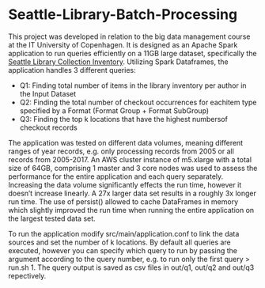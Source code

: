 # Seattle-Library-Batch-Processing
This project was developed in relation to the big data management course at the IT University of Copenhagen. 
It is designed as an Apache Spark application to run queries efficiently on a 11GB large dataset, specifically the [Seattle Library Collection Inventory](https://www.kaggle.com/city-of-seattle/seattle-library-collection-inventory). Utilizing Spark Dataframes, the application handles 3 different queries:
+ Q1: Finding total number of items in the library inventory per author in the Input Dataset
+ Q2: Finding the total number of checkout occurrences for eachitem type specified by a Format (Format Group + Format SubGroup)
+ Q3: Finding the top k locations that have the highest numbersof checkout records

The application was tested on different data volumes, meaning different ranges of year records, e.g. only processing records from 2005 or all records from 2005-2017.
An AWS cluster instance of m5.xlarge with a total size of 64GB, comprising 1 master and 3 core nodes was used to assess the performance for the entire application and each query separately. 
Increasing the data volume significantly effects the run time, however it doesn’t increase linearly. A 27x larger data set results in a roughly 3x longer run time. 
The use of persist() allowed to cache DataFrames in memory which slightly improved the run time when running the entire application on the largest tested data set. 

To run the application modify src/main/application.conf to link the data sources and set the number of k locations. 
By default all queries are executed, however you can specify which query to run by passing the argument according to the query number, e.g. to run only the first query > run.sh 1. 
The query output is saved as csv files in out/q1, out/q2 and out/q3 repectively. 
